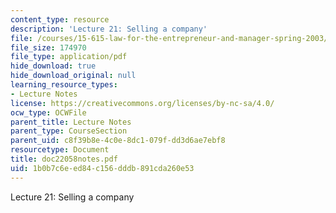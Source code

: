 ```yaml
---
content_type: resource
description: 'Lecture 21: Selling a company'
file: /courses/15-615-law-for-the-entrepreneur-and-manager-spring-2003/1b0b7c6eed84c156dddb891cda260e53_doc22058notes.pdf
file_size: 174970
file_type: application/pdf
hide_download: true
hide_download_original: null
learning_resource_types:
- Lecture Notes
license: https://creativecommons.org/licenses/by-nc-sa/4.0/
ocw_type: OCWFile
parent_title: Lecture Notes
parent_type: CourseSection
parent_uid: c8f39b8e-4c0e-8dc1-079f-dd3d6ae7ebf8
resourcetype: Document
title: doc22058notes.pdf
uid: 1b0b7c6e-ed84-c156-dddb-891cda260e53
---
```

Lecture 21: Selling a company